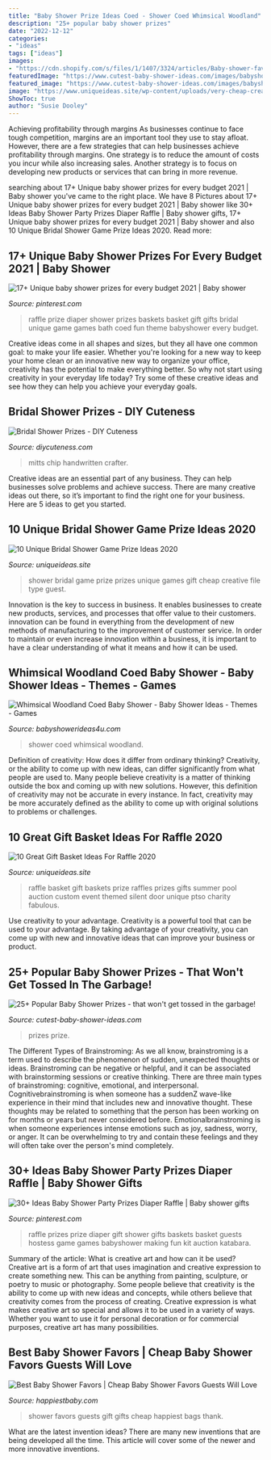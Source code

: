 ```yaml
---
title: "Baby Shower Prize Ideas Coed - Shower Coed Whimsical Woodland"
description: "25+ popular baby shower prizes"
date: "2022-12-12"
categories:
- "ideas"
tags: ["ideas"]
images:
- "https://cdn.shopify.com/s/files/1/1407/3324/articles/Baby-shower-favors_1300x@2x.jpg?v=1583287070"
featuredImage: "https://www.cutest-baby-shower-ideas.com/images/babyshowerprizesbanner.png.pagespeed.ce.43bh5BXSHK.png"
featured_image: "https://www.cutest-baby-shower-ideas.com/images/babyshowerprizesbanner.png.pagespeed.ce.43bh5BXSHK.png"
image: "https://www.uniqueideas.site/wp-content/uploads/very-cheap-creative-gift-to-uses-as-prizes-for-the-games-the.jpg"
ShowToc: true
author: "Susie Dooley"
---
```



Achieving profitability through margins
As businesses continue to face tough competition, margins are an important tool they use to stay afloat. However, there are a few strategies that can help businesses achieve profitability through margins. One strategy is to reduce the amount of costs you incur while also increasing sales. Another strategy is to focus on developing new products or services that can bring in more revenue.

	

		
searching about 17+ Unique baby shower prizes for every budget 2021 | Baby shower you've came to the right place. We have 8 Pictures about 17+ Unique baby shower prizes for every budget 2021 | Baby shower like 30+ Ideas Baby Shower Party Prizes Diaper Raffle | Baby shower gifts, 17+ Unique baby shower prizes for every budget 2021 | Baby shower and also 10 Unique Bridal Shower Game Prize Ideas 2020. Read more:
		
    
## 17+ Unique Baby Shower Prizes For Every Budget 2021 | Baby Shower

<img loading=lazy src="https://i.pinimg.com/736x/6d/5e/9e/6d5e9e539544662761d0e77877a8e400.jpg" onerror="this.onerror=null;this.src='https://tse4.mm.bing.net/th?id=OIP.Zkg4KhPCDch6hStX3-ncMQHaIb&amp;pid=15.1';" alt="17+ Unique baby shower prizes for every budget 2021 | Baby shower">

_Source: pinterest.com_

>raffle prize diaper shower prizes baskets basket gift gifts bridal unique game games bath coed fun theme babyshower every budget. 

	

Creative ideas come in all shapes and sizes, but they all have one common goal: to make your life easier. Whether you're looking for a new way to keep your home clean or an innovative new way to organize your office, creativity has the potential to make everything better. So why not start using creativity in your everyday life today? Try some of these creative ideas and see how they can help you achieve your everyday goals.

    
## Bridal Shower Prizes - DIY Cuteness

<img loading=lazy src="https://diycuteness.com/wp-content/uploads/2020/01/Bridal-Shower-Prizes-8.jpg" onerror="this.onerror=null;this.src='https://tse4.mm.bing.net/th?id=OIP.z2FGHIcs_92Fq359OJK_ygHaJ3&amp;pid=15.1';" alt="Bridal Shower Prizes - DIY Cuteness">

_Source: diycuteness.com_

>mitts chip handwritten crafter. 

	

Creative ideas are an essential part of any business. They can help businesses solve problems and achieve success. There are many creative ideas out there, so it’s important to find the right one for your business. Here are 5 ideas to get you started.

    
## 10 Unique Bridal Shower Game Prize Ideas 2020

<img loading=lazy src="https://www.uniqueideas.site/wp-content/uploads/very-cheap-creative-gift-to-uses-as-prizes-for-the-games-the.jpg" onerror="this.onerror=null;this.src='https://tse4.mm.bing.net/th?id=OIP.cvTyizdiPM-dhYKcAgQ_wwHaFi&amp;pid=15.1';" alt="10 Unique Bridal Shower Game Prize Ideas 2020">

_Source: uniqueideas.site_

>shower bridal game prize prizes unique games gift cheap creative file type guest. 

	

Innovation is the key to success in business. It enables businesses to create new products, services, and processes that offer value to their customers. innovation can be found in everything from the development of new methods of manufacturing to the improvement of customer service. In order to maintain or even increase innovation within a business, it is important to have a clear understanding of what it means and how it can be used.

    
## Whimsical Woodland Coed Baby Shower - Baby Shower Ideas - Themes - Games

<img loading=lazy src="http://www.babyshowerideas4u.com/wp-content/uploads/2016/10/Whimsical-Woodland-Coed-Baby-Shower-Golden-Trees-600x800.jpg" onerror="this.onerror=null;this.src='https://tse2.mm.bing.net/th?id=OIP.HxxdBymgRqaViAg3VhN-iwHaJ4&amp;pid=15.1';" alt="Whimsical Woodland Coed Baby Shower - Baby Shower Ideas - Themes - Games">

_Source: babyshowerideas4u.com_

>shower coed whimsical woodland. 

	

Definition of creativity: How does it differ from ordinary thinking?
Creativity, or the ability to come up with new ideas, can differ significantly from what people are used to. Many people believe creativity is a matter of thinking outside the box and coming up with new solutions. However, this definition of creativity may not be accurate in every instance. In fact, creativity may be more accurately defined as the ability to come up with original solutions to problems or challenges.

    
## 10 Great Gift Basket Ideas For Raffle 2020

<img loading=lazy src="https://www.uniqueideas.site/wp-content/uploads/custom-pool-time-gift-basket-raffle-prize-ptso-raffle-basket-1.jpg" onerror="this.onerror=null;this.src='https://tse1.mm.bing.net/th?id=OIP.prn1ZCEJJyZDnHW4z-clmgHaNI&amp;pid=15.1';" alt="10 Great Gift Basket Ideas For Raffle 2020">

_Source: uniqueideas.site_

>raffle basket gift baskets prize raffles prizes gifts summer pool auction custom event themed silent door unique ptso charity fabulous. 

	

Use creativity to your advantage.
Creativity is a powerful tool that can be used to your advantage. By taking advantage of your creativity, you can come up with new and innovative ideas that can improve your business or product.

    
## 25+ Popular Baby Shower Prizes - That Won&#039;t Get Tossed In The Garbage!

<img loading=lazy src="https://www.cutest-baby-shower-ideas.com/images/babyshowerprizesbanner.png.pagespeed.ce.43bh5BXSHK.png" onerror="this.onerror=null;this.src='https://tse3.mm.bing.net/th?id=OIP.43bh5BXSHK0tc4cYVaomFgHaLG&amp;pid=15.1';" alt="25+ Popular Baby Shower Prizes - that won&#039;t get tossed in the garbage!">

_Source: cutest-baby-shower-ideas.com_

>prizes prize. 

	

The Different Types of Brainstroming:
As we all know, brainstroming is a term used to describe the phenomenon of sudden, unexpected thoughts or ideas. Brainstroming can be negative or helpful, and it can be associated with brainstorming sessions or creative thinking. There are three main types of brainstroming: cognitive, emotional, and interpersonal. 
Cognitivebrainstroming is when someone has a suddenZ wave-like experience in their mind that includes new and innovative thought. These thoughts may be related to something that the person has been working on for months or years but never considered before. Emotionalbrainstroming is when someone experiences intense emotions such as joy, sadness, worry, or anger. It can be overwhelming to try and contain these feelings and they will often take over the person's mind completely.

    
## 30+ Ideas Baby Shower Party Prizes Diaper Raffle | Baby Shower Gifts

<img loading=lazy src="https://i.pinimg.com/originals/b8/0a/a6/b80aa68efc68f9901153f2f1eb921993.jpg" onerror="this.onerror=null;this.src='https://tse1.mm.bing.net/th?id=OIP.FBr6ekp4pE0ujU78eRHhowAAAA&amp;pid=15.1';" alt="30+ Ideas Baby Shower Party Prizes Diaper Raffle | Baby shower gifts">

_Source: pinterest.com_

>raffle prizes prize diaper gift shower gifts baskets basket guests hostess game games babyshower making fun kit auction katabara. 

	

Summary of the article: What is creative art and how can it be used?
Creative art is a form of art that uses imagination and creative expression to create something new. This can be anything from painting, sculpture, or poetry to music or photography. Some people believe that creativity is the ability to come up with new ideas and concepts, while others believe that creativity comes from the process of creating. Creative expression is what makes creative art so special and allows it to be used in a variety of ways. Whether you want to use it for personal decoration or for commercial purposes, creative art has many possibilities.

    
## Best Baby Shower Favors | Cheap Baby Shower Favors Guests Will Love

<img loading=lazy src="https://cdn.shopify.com/s/files/1/1407/3324/articles/Baby-shower-favors_1300x@2x.jpg?v=1583287070" onerror="this.onerror=null;this.src='https://tse4.mm.bing.net/th?id=OIP.9L2F8nqZp7E2_o1w9-HUWQHaE7&amp;pid=15.1';" alt="Best Baby Shower Favors | Cheap Baby Shower Favors Guests Will Love">

_Source: happiestbaby.com_

>shower favors guests gift gifts cheap happiest bags thank. 

	

What are the latest invention ideas?
There are many new inventions that are being developed all the time. This article will cover some of the newer and more innovative inventions.

